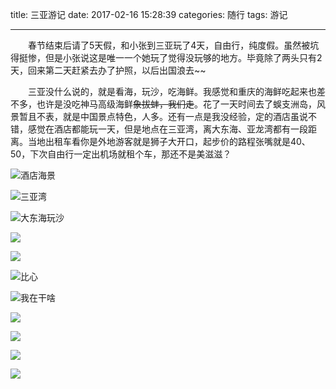 title: 三亚游记
date: 2017-02-16 15:28:39
categories: 随行
tags: 游记

---

　　春节结束后请了5天假，和小张到三亚玩了4天，自由行，纯度假。虽然被坑得挺惨，但是小张说这是唯一一个她玩了觉得没玩够的地方。毕竟除了两头只有2天，回来第二天赶紧去办了护照，以后出国浪去~~
  
　　三亚没什么说的，就是看海，玩沙，吃海鲜。我感觉和重庆的海鲜吃起来也差不多，也许是没吃神马高级海鲜~~象拔蚌，我们走~~。花了一天时间去了蜈支洲岛，风景暂且不表，就是中国景点特色，人多。还有一点是我没经验，定的酒店虽说不错，感觉在酒店都能玩一天，但是地点在三亚湾，离大东海、亚龙湾都有一段距离。当地出租车看你是外地游客就是狮子大开口，起步价的路程张嘴就是40、50，下次自由行一定出机场就租个车，那还不是美滋滋？

<!--more -->

![酒店海景](http://shurriklab.qiniudn.com/saso6zu5pv0wwmgp8807usoklc.png)

![三亚湾](http://shurriklab.qiniudn.com/t3z1yglvbx9ioe45vawo9a63nx.png)

![大东海玩沙](http://shurriklab.qiniudn.com/lon7wlwkj2pxeb6m954c0cfyzm.png)

![](http://shurriklab.qiniudn.com/92709lzmfxs6pujam352r6ql1s.png)

![](http://shurriklab.qiniudn.com/hnyiaqlgzypq4orbb6g7cip1zt.png)

![比心](http://shurriklab.qiniudn.com/vx84ce8vshuji04dkxap7rvpwr.png)

![我在干啥](http://shurriklab.qiniudn.com/1lshiz68pp9qww1654298zkc5w.png)

![](http://shurriklab.qiniudn.com/9avs7nwr06l2f2z01dmd4s32qp.png)

![](http://shurriklab.qiniudn.com/g58d4vl1k1qq6yf3iod05qpzrr.png)

![](http://shurriklab.qiniudn.com/c85oswg3r1u7hioru9lilg8yf1.png)

![](http://shurriklab.qiniudn.com/je29g6wfxyeyuglvoa2jq8vsd1.png)

